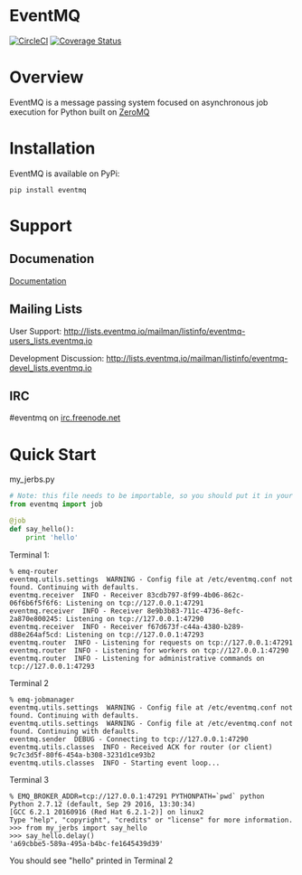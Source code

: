 EventMQ
=======
[![CircleCI](https://circleci.com/gh/eventmq/eventmq.svg?style=svg)](https://circleci.com/gh/eventmq/eventmq)
[![Coverage Status](https://coveralls.io/repos/github/eventmq/eventmq/badge.svg)](https://coveralls.io/github/eventmq/eventmq)

# Overview
EventMQ is a message passing system focused on asynchronous job execution for Python built on [ZeroMQ](https://zeromq.org)

# Installation

EventMQ is available on PyPi:

```
pip install eventmq
```

# Support
## Documenation

[Documentation](https://eventmq.github.io/eventmq/)

## Mailing Lists
User Support: http://lists.eventmq.io/mailman/listinfo/eventmq-users_lists.eventmq.io

Development Discussion: http://lists.eventmq.io/mailman/listinfo/eventmq-devel_lists.eventmq.io

## IRC

 #eventmq on [irc.freenode.net](https://webchat.freenode.net/?channels=#eventmq)

# Quick Start

my_jerbs.py
``` python
# Note: this file needs to be importable, so you should put it in your python path somewhere.
from eventmq import job

@job
def say_hello():
    print 'hello'
```

Terminal 1:

```
% emq-router
eventmq.utils.settings  WARNING - Config file at /etc/eventmq.conf not found. Continuing with defaults.
eventmq.receiver  INFO - Receiver 83cdb797-8f99-4b06-862c-06f6b6f5f6f6: Listening on tcp://127.0.0.1:47291
eventmq.receiver  INFO - Receiver 8e9b3b83-711c-4736-8efc-2a870e800245: Listening on tcp://127.0.0.1:47290
eventmq.receiver  INFO - Receiver f67d673f-c44a-4380-b289-d88e264af5cd: Listening on tcp://127.0.0.1:47293
eventmq.router  INFO - Listening for requests on tcp://127.0.0.1:47291
eventmq.router  INFO - Listening for workers on tcp://127.0.0.1:47290
eventmq.router  INFO - Listening for administrative commands on tcp://127.0.0.1:47293
```

Terminal 2

```
% emq-jobmanager
eventmq.utils.settings  WARNING - Config file at /etc/eventmq.conf not found. Continuing with defaults.
eventmq.utils.settings  WARNING - Config file at /etc/eventmq.conf not found. Continuing with defaults.
eventmq.sender  DEBUG - Connecting to tcp://127.0.0.1:47290
eventmq.utils.classes  INFO - Received ACK for router (or client) 9c7c3d5f-80f6-454a-b308-3231d1ce93b2
eventmq.utils.classes  INFO - Starting event loop...
```

Terminal 3

```
% EMQ_BROKER_ADDR=tcp://127.0.0.1:47291 PYTHONPATH=`pwd` python
Python 2.7.12 (default, Sep 29 2016, 13:30:34)
[GCC 6.2.1 20160916 (Red Hat 6.2.1-2)] on linux2
Type "help", "copyright", "credits" or "license" for more information.
>>> from my_jerbs import say_hello
>>> say_hello.delay()
'a69cbbe5-589a-495a-b4bc-fe1645439d39'
```

You should see "hello" printed in Terminal 2
